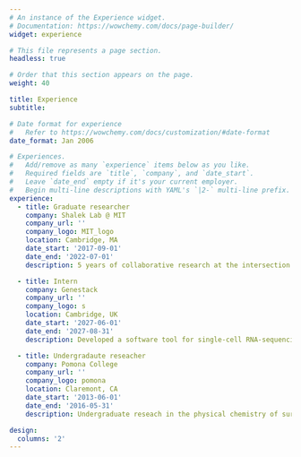 ```yaml
---
# An instance of the Experience widget.
# Documentation: https://wowchemy.com/docs/page-builder/
widget: experience

# This file represents a page section.
headless: true

# Order that this section appears on the page.
weight: 40

title: Experience
subtitle:

# Date format for experience
#   Refer to https://wowchemy.com/docs/customization/#date-format
date_format: Jan 2006

# Experiences.
#   Add/remove as many `experience` items below as you like.
#   Required fields are `title`, `company`, and `date_start`.
#   Leave `date_end` empty if it's your current employer.
#   Begin multi-line descriptions with YAML's `|2-` multi-line prefix.
experience:
  - title: Graduate researcher
    company: Shalek Lab @ MIT
    company_url: ''
    company_logo: MIT_logo
    location: Cambridge, MA
    date_start: '2017-09-01'
    date_end: '2022-07-01'
    description: 5 years of collaborative research at the intersection of data science, genomics, and immunology. 

  - title: Intern
    company: Genestack
    company_url: ''
    company_logo: s
    location: Cambridge, UK
    date_start: '2027-06-01'
    date_end: '2027-08-31'
    description: Developed a software tool for single-cell RNA-sequencing analysis.

  - title: Undergradaute reseacher
    company: Pomona College
    company_url: ''
    company_logo: pomona
    location: Claremont, CA
    date_start: '2013-06-01'
    date_end: '2016-05-31'
    description: Undergraduate reseach in the physical chemistry of surfaces.

design:
  columns: '2'
---
```

